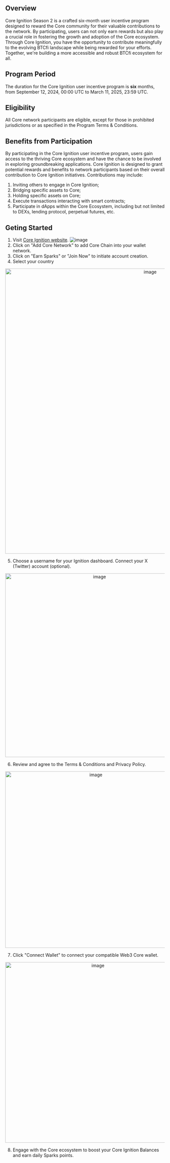 ## Overview
Core Ignition Season 2 is a crafted six-month user incentive program designed to reward the Core community for their valuable contributions to the network. By participating, users can not only earn rewards but also play a crucial role in fostering the growth and adoption of the Core ecosystem. Through Core Ignition, you have the opportunity to contribute meaningfully to the evolving BTCfi landscape while being rewarded for your efforts. Together, we're building a more accessible and robust BTCfi ecosystem for all.

## Program Period
The duration for the Core Ignition user incentive program is **six** months, from September 12, 2024, 00:00 UTC to March 11, 2025, 23:59 UTC.

## Eligibility
All Core network participants are eligible, except for those in prohibited jurisdictions or as specified in the Program Terms & Conditions.

## Benefits from Participation
By participating in the Core Ignition user incentive program, users gain access to the thriving Core ecosystem and have the chance to be involved in exploring groundbreaking applications. Core Ignition is designed to grant potential rewards and benefits to network participants based on their overall contribution to Core Ignition initiatives. Contributions may include:
 1. Inviting others to engage in Core Ignition;
 2. Bridging specific assets to Core;
 3. Holding specific assets on Core;
 4. Execute transactions interacting with smart contracts;
 5. Participate in dApps within the Core Ecosystem, including but not limited to DEXs, lending protocol, perpetual futures, etc.

## Geting Started
1. Visit [Core Ignition website](https://ignition.coredao.org).
![image](https://github.com/user-attachments/assets/1b3b3ddf-ce84-485b-badb-8ed65235ab58)
2. Click on "Add Core Network" to add Core Chain into your wallet network.
3. Click on "Earn Sparks" or "Join Now" to initiate account creation.
4. Select your country
<p align="center">
  <img width="900" alt="image" src="https://github.com/user-attachments/assets/0734a1d8-463c-4ed7-8ab5-00e20f958ba2">
</p>

5. Choose a username for your Ignition dashboard. Connect your X (Twitter) account (optional).
<p align="center">
  <img width="580" alt="image" src="https://github.com/user-attachments/assets/c591724a-aba2-4499-972f-3e83eb083b04">
</p>

6. Review and agree to the Terms & Conditions and Privacy Policy.
<p align="center">
  <img width="557" alt="image" src="https://github.com/user-attachments/assets/92cf2ec7-df22-4d53-8c4c-f39891b34096">
</p>

7. Click "Connect Wallet" to connect your compatible Web3 Core wallet.
<p align="center">
  <img width="570" alt="image" src="https://github.com/user-attachments/assets/c04bf2de-1945-4cb6-95c4-f15a6b50b197">
</p>

8. Engage with the Core ecosystem to boost your Core Ignition Balances and earn daily Sparks points.

